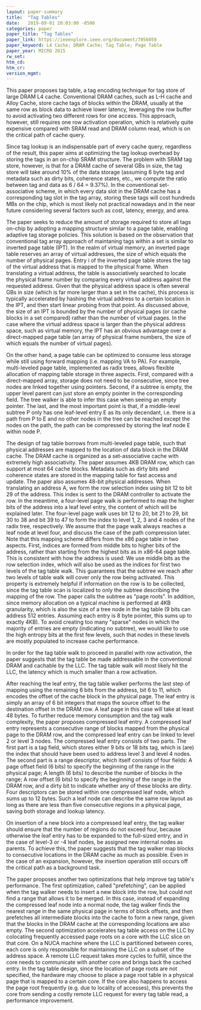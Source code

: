 ```yaml
---
layout: paper-summary
title:  "Tag Tables"
date:   2019-09-01 20:03:00 -0500
categories: paper
paper_title: "Tag Tables"
paper_link: https://ieeexplore.ieee.org/document/7056059
paper_keyword: L4 Cache; DRAM Cache; Tag Table; Page Table
paper_year: MICRO 2015
rw_set: 
htm_cd: 
htm_cr: 
version_mgmt: 
---
```


This paper proposes tag table, a tag encoding technique for tag store of large DRAM L4 cache. Conventional DRAM caches,
such as L-H cache and Alloy Cache, store cache tags of blocks within the DRAM, usually at the same row as block data to
achieve lower latency, leveraging the row buffer to avoid activating two different rows for one access. This approach,
however, still requires one row activation operation, which is relatively quite expensive compared with SRAM read and 
DRAM column read, which is on the critical path of cache query.

Since tag lookup is an indispensable part of every cache query, regardless of the result, this paper aims at optimizing
the tag lookup overhead by storing the tags in an on-chip SRAM structure. The problem with SRAM tag store, however, is 
that for a DRAM cache of several GBs in size, the tag store will take around 10% of the data storage (assuming 6 byte tag
and metadata such as dirty bits, coherence states, etc., we compute the ratio between tag and data as 6 / 64 = 9.37%).
In the conventional set-associative scheme, in which every data slot in the DRAM cache has a corresponding tag slot
in the tag array, storing these tags will cost hundreds MBs on the chip, which is most likely not practical nowadays
and in the near future considering several factors such as cost, latency, energy, and area.

The paper seeks to reduce the amount of storage required to store all tags on-chip by adopting a mapping structure 
similar to a page table, enabling adaptive tag storage policies. This solution is based on the observation that
conventional tag array approach of maintaning tags within a set is similar to inverted page table (IPT). In the realm of 
virtual memory, an inverted page table reserves an array of virtual addresses, the size of which equals the number of 
physical pages. Entry i of the inverted page table stores the tag of the virtual address that is mapped to the physical
frame. When translating a virtual address, the table is associatively searched to locate the physical frame number by 
comparing every virtual address against the requested address. Given that the physical address space is often several GBs
in size (which is far more larger than a set in the cache), this process is typically accelerated by hashing the virtual
address to a certain location in the IPT, and then start linear probing from that point. As discussed above, the size of 
an IPT is bounded by the number of physical pages (or cache blocks in a set compared) rather than the number of virtual
pages. In the case where the virtual address space is larger than the physical address space, such as virtual memory, the 
IPT has an obvious advantage over a direct-mapped page table (an array of physical frame numbers, the size of which equals 
the number of virtual pages).

On the other hand, a page table can be optimized to consume less storage while still using forward mapping 
(i.e. mapping VA to PA). For example, multi-leveled page table, implemented as radix trees, allows flexible 
allocation of mapping table storage in three aspects. First, compared with a direct-mapped array, storage does not need 
to be consecutive, since tree nodes are linked together using pointers. Second, if a subtree is empty, the upper level 
parent can just store an empty pointer in the corresponding field. The tree walker is able to infer this case when seeing 
an empty pointer. The last, and the most important point is that, if a middle-level subtree P only has one leaf-level entry 
E as its only decendant, i.e. there is a path from P to E and no other nodes in the tree can be reached except the nodes on the 
path, the path can be compressed by storing the leaf node E within node P. 

The design of tag table borrows from multi-leveled page table, such that physical addresses are mapped to the location
of data block in the DRAM cache. The DRAM cache is organized as a set-associative cache with extremely high associativity.
The paper assumes 4KB DRAM row, which can support at most 64 cache blocks. Metadata such as dirty bits and coherence states
are stored in the mapping table for fast access and update. The paper also assumes 48-bit physical addresses. When translating 
an address A, we form the row selection index using bit 12 to bit 29 of the address. This index is sent to the DRAM controller
to activate the row. In the meantime, a four-level page walk is performed to map the higher bits of the address into 
a leaf level entry, the content of which will be explained later. The four-level page walk uses bit 12 to 20, bit 21 to 29, 
bit 30 to 38 and bit 39 to 47 to form the index to level 1, 2, 3 and 4 nodes of the radix tree, respectively. We assume that
the page walk always reaches a leaf node at level four, and discuss the case of the path compression later. Note that this
mapping scheme differs from the x86 page table in two aspects. First, indices are formed from middle bits to higher bits
of the address, rather than starting from the highest bits as in x86-64 page table. This is consistent with how the address
is used: We use middle bits as the row selection index, which will also be used as the indices for first two levels of the 
tag table walk. This guarantees that the subtree we reach after two levels of table walk will cover only the row being 
activated. This property is extremely helpful if information on the row is to be collected, since the tag table scan
is localized to only the subtree describing the mapping of the row. The paper calls the subtree as "page roots".
In addition, since memory allocation on a typical machine is performed at 4KB granularity, which is also the size 
of a tree node in the tag table (9 bits can address 512 entries. Assuming each entry is 8 byte pointer, this sums up to
exactly 4KB). To avoid creating too many "sparse" nodes in which the majority of entries are empty (indicating no
subtree), we would like to use the high entropy bits at the first few levels, such that nodes in these levels are mostly
populated to increase cache performance.

In order for the tag table walk to proceed in parallel with row activation, the paper suggests that the tag table be made
addressable in the conventional DRAM and cachable by the LLC. The tag table walk will most likely hit the LLC, the latency 
which is much smaller than a row activation.

After reaching the leaf entry, the tag table walker performs the last step of mapping using the remaining 6 bits from
the address, bit 6 to 11, which encodes the offset of the cache block in the physical page. The leaf entry is simply
an array of 6 bit integers that maps the source offset to the destination offset in the DRAM row. A leaf page in this 
case will take at least 48 bytes. To further reduce memory consumption and the tag walk complexity, the paper proposes
compressed leaf entry. A compressed leaf entry represents a consecutive range of blocks mapped from the physical page
to the DRAM row, and the compressed leaf entry can be linked to level 2 or level 3 nodes. The compressed leaf entry consists
of two parts. The first part is a tag field, which stores either 9 bits or 18 bits tag, which is (are) the index that
should have been used to address level 3 and level 4 nodes. The second part is a range descriptor, which itself consists
of four fields: A page offset field (6 bits) to specify the beginning of the range in the physical page; A length (6 bits)
to describe the number of blocks in the range; A row offset (6 bits) to specify the beginning of the range in the DRAM row,
and a dirty bit to indicate whether any of these blocks are dirty. Four descriptors can be stored within one compressed 
leaf node, which sums up to 12 bytes. Such a leaf node can describe the same row layout as long as there are less than 
five consecutive regions in a physical page, saving both storage and lookup latency.

On insertion of a new block into a compressed leaf entry, the tag walker should ensure that the number of regions do not
exceed four, because otherwise the leaf entry has to be expanded to the full-sized entry, and in the case of level-3 or -4
leaf nodes, be assigned new internal nodes as parents. To achieve this, the paper suggests that the tag walker map blocks
to consecutive locations in the DRAM cache as much as possible. Even in the case of an expansion, however, the insertion
operation still occurs off the critical path as a background task.

The paper proposes another two optimizations that help improve tag table's performance. The first optimization, called 
"prefetching", can be applied when the tag walker needs to insert a new block into the row, but could not find a 
range that allows it to be merged. In this case, instead of expanding the compressed leaf node into a normal node,
the tag walker finds the nearest range in the same physical page in terms of block offsets, and then prefetches all intermediate
blocks into the cache to form a new range, given that the blocks in the DRAM cache at the corresponding locations are also 
empty. The second optimization accelerates tag table access on the LLC by colocating frequently accessed page roots on a 
core with the LLC slice on that core. On a NUCA machine where the LLC is partitioned between cores, each core is only
responsible for maintaining the LLC on a subset of the address space. A remote LLC request takes more cycles to fulfill,
since the core needs to communicate with another core and brings back the cached entry. In the tag table design, since 
the location of page roots are not specified, the hardware may choose to place a page root table in a physical page
that is mapped to a certain core. If the core also happens to access the page root frequently (e.g. due to locality
of accesses), this prevents the core from sending a costly remote LLC request for every tag table read, a performance 
improvement.

